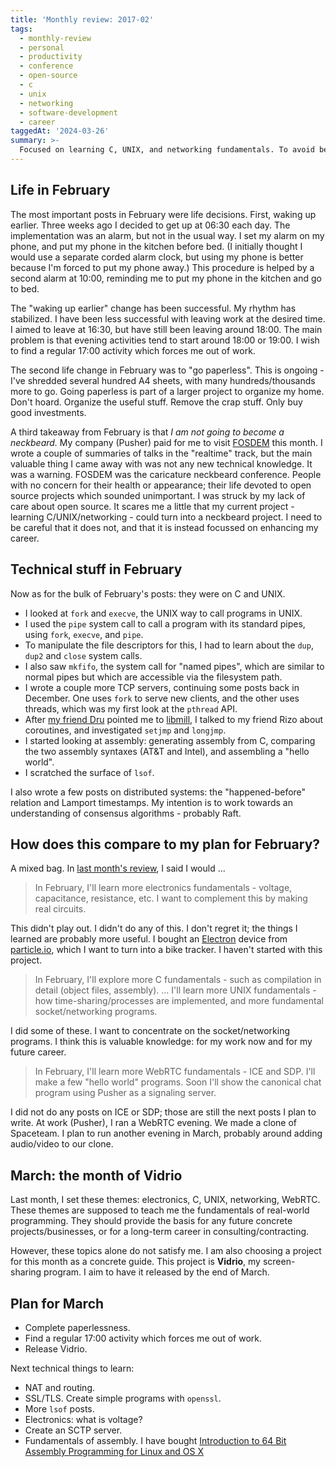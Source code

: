 ```yaml
---
title: 'Monthly review: 2017-02'
tags:
  - monthly-review
  - personal
  - productivity
  - conference
  - open-source
  - c
  - unix
  - networking
  - software-development
  - career
taggedAt: '2024-03-26'
summary: >-
  Focused on learning C, UNIX, and networking fundamentals. To avoid becoming a neckbeard, I'll keep my projects grounded in real-world applications. March will be dedicated to Vidrio.
---
```


## Life in February

The most important posts in February were life decisions. First, waking up earlier. Three weeks ago I decided to get up at 06:30 each day. The implementation was an alarm, but not in the usual way. I set my alarm on my phone, and put my phone in the kitchen before bed. (I initially thought I would use a separate corded alarm clock, but using my phone is better because I'm forced to put my phone away.) This procedure is helped by a second alarm at 10:00, reminding me to put my phone in the kitchen and go to bed.

The "waking up earlier" change has been successful. My rhythm has stabilized. I have been less successful with leaving work at the desired time. I aimed to leave at 16:30, but have still been leaving around 18:00. The main problem is that evening activities tend to start around 18:00 or 19:00. I wish to find a regular 17:00 activity which forces me out of work.

The second life change in February was to "go paperless". This is ongoing - I've shredded several hundred A4 sheets, with many hundreds/thousands more to go. Going paperless is part of a larger project to organize my home. Don't hoard. Organize the useful stuff. Remove the crap stuff. Only buy good investments.

A third takeaway from February is that _I am not going to become a neckbeard._ My company (Pusher) paid for me to visit [FOSDEM](https://fosdem.org/2017/) this month. I wrote a couple of summaries of talks in the "realtime" track, but the main valuable thing I came away with was not any new technical knowledge. It was a warning. FOSDEM was the caricature neckbeard conference. People with no concern for their health or appearance; their life devoted to open source projects which sounded unimportant. I was struck by my lack of care about open source. It scares me a little that my current project - learning C/UNIX/networking - could turn into a neckbeard project. I need to be careful that it does not, and that it is instead focussed on enhancing my career.


## Technical stuff in February

Now as for the bulk of February's posts: they were on C and UNIX.

* I looked at `fork` and `execve`, the UNIX way to call programs in UNIX.
* I used the `pipe` system call to call a program with its standard pipes, using `fork`, `execve`, and `pipe`.
* To manipulate the file descriptors for this, I had to learn about the `dup`, `dup2` and `close` system calls.
* I also saw `mkfifo`, the system call for "named pipes", which are similar to normal pipes but which are accessible via the filesystem path.
* I wrote a couple more TCP servers, continuing some posts back in December. One uses `fork` to serve new clients, and the other uses threads, which was my first look at the `pthread` API.
* After [my friend Dru](http://alexandrutopliceanu.ro/) pointed me to [libmill](http://libmill.org/), I talked to my friend Rizo about coroutines, and investigated `setjmp` and `longjmp`.
* I started looking at assembly: generating assembly from C, comparing the two assembly syntaxes (AT&T and Intel), and assembling a "hello world".
* I scratched the surface of `lsof`.

I also wrote a few posts on distributed systems: the "happened-before" relation and Lamport timestamps. My intention is to work towards an understanding of consensus algorithms - probably Raft.


## How does this compare to my plan for February?

A mixed bag. In [last month's review](/2017/02/01/monthly-review-2017-01/), I said I would ...

> In February, I'll learn more electronics fundamentals - voltage, capacitance, resistance, etc. I want to complement this by making real circuits.

This didn't play out. I didn't do any of this. I don't regret it; the things I learned are probably more useful. I bought an [Electron](https://store.particle.io/collections/electron) device from [particle.io](https://www.particle.io/), which I want to turn into a bike tracker. I haven't started with this project.

> In February, I'll explore more C fundamentals - such as compilation in detail (object files, assembly). ... I'll learn more UNIX fundamentals - how time-sharing/processes are implemented, and more fundamental socket/networking programs.

I did some of these. I want to concentrate on the socket/networking programs. I think this is valuable knowledge: for my work now and for my future career.

> In February, I'll learn more WebRTC fundamentals - ICE and SDP. I'll make a few "hello world" programs. Soon I'll show the canonical chat program using Pusher as a signaling server.

I did not do any posts on ICE or SDP; those are still the next posts I plan to write. At work (Pusher), I ran a WebRTC evening. We made a clone of Spaceteam. I plan to run another evening in March, probably around adding audio/video to our clone.


## March: the month of Vidrio

Last month, I set these themes: electronics, C, UNIX, networking, WebRTC. These themes are supposed to teach me the fundamentals of real-world programming. They should provide the basis for any future concrete projects/businesses, or for a long-term career in consulting/contracting.

However, these topics alone do not satisfy me. I am also choosing a project for this month as a concrete guide. This project is **Vidrio**, my screen-sharing program. I aim to have it released by the end of March.


## Plan for March

* Complete paperlessness.
* Find a regular 17:00 activity which forces me out of work.
* Release Vidrio.

Next technical things to learn:

* NAT and routing.
* SSL/TLS. Create simple programs with `openssl`.
* More `lsof` posts.
* Electronics: what is voltage?
* Create an SCTP server.
* Fundamentals of assembly. I have bought [Introduction to 64 Bit Assembly Programming for Linux and OS X](https://www.amazon.com/Introduction-Bit-Assembly-Programming-Linux/dp/1484921909)
